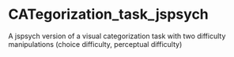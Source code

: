 # CATegorization_task_jspsych
 A jspsych version of a visual categorization task with two difficulty manipulations (choice difficulty, perceptual difficulty)
